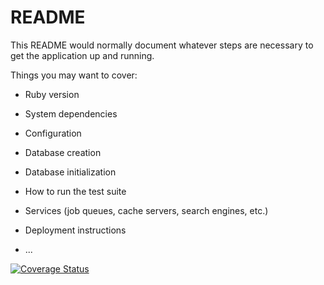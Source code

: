 # README

This README would normally document whatever steps are necessary to get the
application up and running.

Things you may want to cover:

* Ruby version

* System dependencies

* Configuration

* Database creation

* Database initialization

* How to run the test suite

* Services (job queues, cache servers, search engines, etc.)

* Deployment instructions

* ...

<a href='https://coveralls.io/github/moneil868/tbd-scheduler?branch=master'><img src='https://coveralls.io/repos/github/moneil868/tbd-scheduler/badge.svg?branch=master' alt='Coverage Status' /></a>

